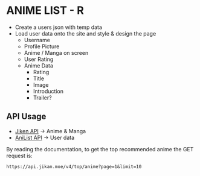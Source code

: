 # ANIME LIST - R
- Create a users json with temp data
- Load user data onto the site and style & design the page
  - Username
  - Profile Picture
  - Anime / Manga on screen
  - User Rating
  - Anime Data
    - Rating
    - Title
    - Image
    - Introduction
    - Trailer?

## API Usage
- [Jiken API](https://jikan.moe/) -> Anime & Manga
- [AniList API](https://docs.anilist.co/guide) -> User data

By reading the documentation, to get the top recommended anime the GET request is:
```
https://api.jikan.moe/v4/top/anime?page=1&limit=10
```